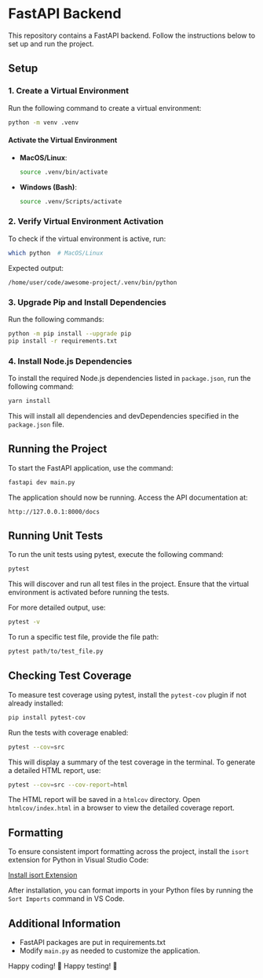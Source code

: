 # FastAPI Backend

This repository contains a FastAPI backend. Follow the instructions below to set up and run the project.

## Setup

### 1. Create a Virtual Environment

Run the following command to create a virtual environment:

```bash
python -m venv .venv
```

#### Activate the Virtual Environment

- **MacOS/Linux**:
  ```bash
  source .venv/bin/activate
  ```
- **Windows (Bash)**:
  ```bash
  source .venv/Scripts/activate
  ```

### 2. Verify Virtual Environment Activation

To check if the virtual environment is active, run:

```bash
which python  # MacOS/Linux
```

Expected output:

```
/home/user/code/awesome-project/.venv/bin/python
```

### 3. Upgrade Pip and Install Dependencies

Run the following commands:

```bash
python -m pip install --upgrade pip
pip install -r requirements.txt
```

### 4. Install Node.js Dependencies

To install the required Node.js dependencies listed in `package.json`, run the following command:

```bash
yarn install
```

This will install all dependencies and devDependencies specified in the `package.json` file.

## Running the Project

To start the FastAPI application, use the command:

```bash
fastapi dev main.py
```

The application should now be running. Access the API documentation at:

```
http://127.0.0.1:8000/docs
```

## Running Unit Tests

To run the unit tests using pytest, execute the following command:

```bash
pytest
```

This will discover and run all test files in the project. Ensure that the virtual environment is activated before running the tests.

For more detailed output, use:

```bash
pytest -v
```

To run a specific test file, provide the file path:

```bash
pytest path/to/test_file.py
```

## Checking Test Coverage

To measure test coverage using pytest, install the `pytest-cov` plugin if not already installed:

```bash
pip install pytest-cov
```

Run the tests with coverage enabled:

```bash
pytest --cov=src
```

This will display a summary of the test coverage in the terminal. To generate a detailed HTML report, use:

```bash
pytest --cov=src --cov-report=html
```

The HTML report will be saved in a `htmlcov` directory. Open `htmlcov/index.html` in a browser to view the detailed coverage report.

## Formatting

To ensure consistent import formatting across the project, install the `isort` extension for Python in Visual Studio Code:

[Install isort Extension](https://marketplace.visualstudio.com/items?itemName=ms-python.isort)

After installation, you can format imports in your Python files by running the `Sort Imports` command in VS Code.

## Additional Information

- FastAPI packages are put in requirements.txt
- Modify `main.py` as needed to customize the application.

Happy coding! 🚀
Happy testing! 🧪
